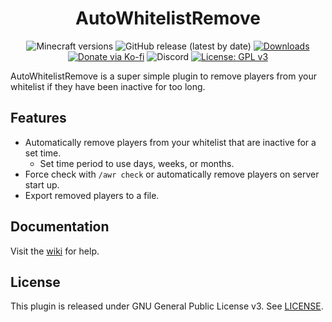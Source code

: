 <h1 align="center">AutoWhitelistRemove</h1>

<p align="center">
	<img src="https://img.shields.io/badge/Minecraft-1.21.4-orange" alt="Minecraft versions">
	<img src="https://img.shields.io/github/v/release/hyperdefined/AutoWhitelistRemove" alt="GitHub release (latest by date)">
	<a href="https://github.com/hyperdefined/AutoWhitelistRemove/releases"><img src="https://img.shields.io/github/downloads/hyperdefined/AutoWhitelistRemove/total?logo=github" alt="Downloads"></a>
	<a href="https://ko-fi.com/hyperdefined"><img src="https://img.shields.io/badge/Donate-Ko--fi-red" alt="Donate via Ko-fi"></a>
    <img alt="Discord" src="https://img.shields.io/discord/1267600843356639413?style=flat&logo=discord&label=Discord">
	<a href="https://www.gnu.org/licenses/gpl-3.0"><img src="https://img.shields.io/badge/License-GPLv3-blue.svg" alt="License: GPL v3"></a>
</p>

AutoWhitelistRemove is a super simple plugin to remove players from your whitelist if they have been inactive for too long.

## Features
* Automatically remove players from your whitelist that are inactive for a set time.
    * Set time period to use days, weeks, or months.
* Force check with `/awr check` or automatically remove players on server start up.
* Export removed players to a file.

## Documentation
Visit the [wiki](https://github.com/hyperdefined/AutoWhitelistRemove/wiki) for help.

## License
This plugin is released under GNU General Public License v3. See [LICENSE](https://github.com/hyperdefined/AutoWhitelistRemove/blob/master/LICENSE).
